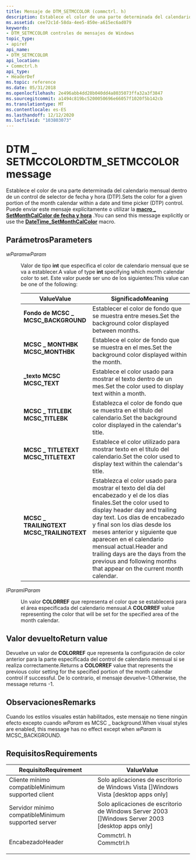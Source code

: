 ```yaml
---
title: Mensaje de DTM_SETMCCOLOR (commctrl. h)
description: Establece el color de una parte determinada del calendario mensual dentro de un control de selector de fecha y hora (DTP). Puede enviar este mensaje explícitamente o utilizar la macro SetMonthCalColor de fecha y hora \_ .
ms.assetid: cee72c1d-58da-4ee5-850e-a615ec6ad079
keywords:
- DTM_SETMCCOLOR controles de mensajes de Windows
topic_type:
- apiref
api_name:
- DTM_SETMCCOLOR
api_location:
- Commctrl.h
api_type:
- HeaderDef
ms.topic: reference
ms.date: 05/31/2018
ms.openlocfilehash: 2e496abb4dd28b040dd4a8035073ffa32a3f3847
ms.sourcegitcommit: a1494c819bc5200050696e66057f1020f5b142cb
ms.translationtype: MT
ms.contentlocale: es-ES
ms.lasthandoff: 12/12/2020
ms.locfileid: "103803073"
---
```

# <a name="dtm_setmccolor-message"></a><span data-ttu-id="1b880-105">DTM \_ SETMCCOLOR</span><span class="sxs-lookup"><span data-stu-id="1b880-105">DTM\_SETMCCOLOR message</span></span>

<span data-ttu-id="1b880-106">Establece el color de una parte determinada del calendario mensual dentro de un control de selector de fecha y hora (DTP).</span><span class="sxs-lookup"><span data-stu-id="1b880-106">Sets the color for a given portion of the month calendar within a date and time picker (DTP) control.</span></span> <span data-ttu-id="1b880-107">Puede enviar este mensaje explícitamente o utilizar la [**macro \_ SetMonthCalColor de fecha y hora**](/windows/desktop/api/Commctrl/nf-commctrl-datetime_setmonthcalcolor) .</span><span class="sxs-lookup"><span data-stu-id="1b880-107">You can send this message explicitly or use the [**DateTime\_SetMonthCalColor**](/windows/desktop/api/Commctrl/nf-commctrl-datetime_setmonthcalcolor) macro.</span></span>

## <a name="parameters"></a><span data-ttu-id="1b880-108">Parámetros</span><span class="sxs-lookup"><span data-stu-id="1b880-108">Parameters</span></span>

<dl> <dt>

<span data-ttu-id="1b880-109">*wParam*</span><span class="sxs-lookup"><span data-stu-id="1b880-109">*wParam*</span></span> 
</dt> <dd>

<span data-ttu-id="1b880-110">Valor de tipo **int** que especifica el color de calendario mensual que se va a establecer.</span><span class="sxs-lookup"><span data-stu-id="1b880-110">A value of type **int** specifying which month calendar color to set.</span></span> <span data-ttu-id="1b880-111">Este valor puede ser uno de los siguientes:</span><span class="sxs-lookup"><span data-stu-id="1b880-111">This value can be one of the following:</span></span>



| <span data-ttu-id="1b880-112">Value</span><span class="sxs-lookup"><span data-stu-id="1b880-112">Value</span></span>                                                                                                                                                                     | <span data-ttu-id="1b880-113">Significado</span><span class="sxs-lookup"><span data-stu-id="1b880-113">Meaning</span></span>                                                                                                                                                                                            |
|---------------------------------------------------------------------------------------------------------------------------------------------------------------------------|----------------------------------------------------------------------------------------------------------------------------------------------------------------------------------------------------|
| <span id="MCSC_BACKGROUND"></span><span id="mcsc_background"></span><dl> <span data-ttu-id="1b880-114"><dt>**Fondo de MCSC \_**</dt></span><span class="sxs-lookup"><span data-stu-id="1b880-114"><dt>**MCSC\_BACKGROUND**</dt></span></span> </dl>       | <span data-ttu-id="1b880-115">Establecer el color de fondo que se muestra entre meses.</span><span class="sxs-lookup"><span data-stu-id="1b880-115">Set the background color displayed between months.</span></span><br/>                                                                                                                                      |
| <span id="MCSC_MONTHBK"></span><span id="mcsc_monthbk"></span><dl> <span data-ttu-id="1b880-116"><dt>**MCSC \_ MONTHBK**</dt></span><span class="sxs-lookup"><span data-stu-id="1b880-116"><dt>**MCSC\_MONTHBK**</dt></span></span> </dl>                | <span data-ttu-id="1b880-117">Establece el color de fondo que se muestra en el mes.</span><span class="sxs-lookup"><span data-stu-id="1b880-117">Set the background color displayed within the month.</span></span><br/>                                                                                                                                    |
| <span id="MCSC_TEXT"></span><span id="mcsc_text"></span><dl> <span data-ttu-id="1b880-118"><dt>**\_texto MCSC**</dt></span><span class="sxs-lookup"><span data-stu-id="1b880-118"><dt>**MCSC\_TEXT**</dt></span></span> </dl>                         | <span data-ttu-id="1b880-119">Establece el color usado para mostrar el texto dentro de un mes.</span><span class="sxs-lookup"><span data-stu-id="1b880-119">Set the color used to display text within a month.</span></span><br/>                                                                                                                                      |
| <span id="MCSC_TITLEBK"></span><span id="mcsc_titlebk"></span><dl> <span data-ttu-id="1b880-120"><dt>**MCSC \_ TITLEBK**</dt></span><span class="sxs-lookup"><span data-stu-id="1b880-120"><dt>**MCSC\_TITLEBK**</dt></span></span> </dl>                | <span data-ttu-id="1b880-121">Establezca el color de fondo que se muestra en el título del calendario.</span><span class="sxs-lookup"><span data-stu-id="1b880-121">Set the background color displayed in the calendar's title.</span></span><br/>                                                                                                                             |
| <span id="MCSC_TITLETEXT"></span><span id="mcsc_titletext"></span><dl> <span data-ttu-id="1b880-122"><dt>**MCSC \_ TITLETEXT**</dt></span><span class="sxs-lookup"><span data-stu-id="1b880-122"><dt>**MCSC\_TITLETEXT**</dt></span></span> </dl>          | <span data-ttu-id="1b880-123">Establece el color utilizado para mostrar texto en el título del calendario.</span><span class="sxs-lookup"><span data-stu-id="1b880-123">Set the color used to display text within the calendar's title.</span></span><br/>                                                                                                                         |
| <span id="MCSC_TRAILINGTEXT"></span><span id="mcsc_trailingtext"></span><dl> <span data-ttu-id="1b880-124"><dt>**MCSC \_ TRAILINGTEXT**</dt></span><span class="sxs-lookup"><span data-stu-id="1b880-124"><dt>**MCSC\_TRAILINGTEXT**</dt></span></span> </dl> | <span data-ttu-id="1b880-125">Establezca el color usado para mostrar el texto del día del encabezado y el de los días finales.</span><span class="sxs-lookup"><span data-stu-id="1b880-125">Set the color used to display header day and trailing day text.</span></span> <span data-ttu-id="1b880-126">Los días de encabezado y final son los días desde los meses anterior y siguiente que aparecen en el calendario mensual actual.</span><span class="sxs-lookup"><span data-stu-id="1b880-126">Header and trailing days are the days from the previous and following months that appear on the current month calendar.</span></span><br/> |



 

</dd> <dt>

<span data-ttu-id="1b880-127">*lParam*</span><span class="sxs-lookup"><span data-stu-id="1b880-127">*lParam*</span></span> 
</dt> <dd>

<span data-ttu-id="1b880-128">Un valor **COLORREF** que representa el color que se establecerá para el área especificada del calendario mensual.</span><span class="sxs-lookup"><span data-stu-id="1b880-128">A **COLORREF** value representing the color that will be set for the specified area of the month calendar.</span></span>

</dd> </dl>

## <a name="return-value"></a><span data-ttu-id="1b880-129">Valor devuelto</span><span class="sxs-lookup"><span data-stu-id="1b880-129">Return value</span></span>

<span data-ttu-id="1b880-130">Devuelve un valor de **COLORREF** que representa la configuración de color anterior para la parte especificada del control de calendario mensual si se realiza correctamente.</span><span class="sxs-lookup"><span data-stu-id="1b880-130">Returns a **COLORREF** value that represents the previous color setting for the specified portion of the month calendar control if successful.</span></span> <span data-ttu-id="1b880-131">De lo contrario, el mensaje devuelve-1.</span><span class="sxs-lookup"><span data-stu-id="1b880-131">Otherwise, the message returns -1.</span></span>

## <a name="remarks"></a><span data-ttu-id="1b880-132">Observaciones</span><span class="sxs-lookup"><span data-stu-id="1b880-132">Remarks</span></span>

<span data-ttu-id="1b880-133">Cuando los estilos visuales están habilitados, este mensaje no tiene ningún efecto excepto cuando *wParam* es MCSC \_ background.</span><span class="sxs-lookup"><span data-stu-id="1b880-133">When visual styles are enabled, this message has no effect except when *wParam* is MCSC\_BACKGROUND.</span></span>

## <a name="requirements"></a><span data-ttu-id="1b880-134">Requisitos</span><span class="sxs-lookup"><span data-stu-id="1b880-134">Requirements</span></span>



| <span data-ttu-id="1b880-135">Requisito</span><span class="sxs-lookup"><span data-stu-id="1b880-135">Requirement</span></span> | <span data-ttu-id="1b880-136">Value</span><span class="sxs-lookup"><span data-stu-id="1b880-136">Value</span></span> |
|-------------------------------------|---------------------------------------------------------------------------------------|
| <span data-ttu-id="1b880-137">Cliente mínimo compatible</span><span class="sxs-lookup"><span data-stu-id="1b880-137">Minimum supported client</span></span><br/> | <span data-ttu-id="1b880-138">Solo aplicaciones de escritorio de Windows Vista \[\]</span><span class="sxs-lookup"><span data-stu-id="1b880-138">Windows Vista \[desktop apps only\]</span></span><br/>                                        |
| <span data-ttu-id="1b880-139">Servidor mínimo compatible</span><span class="sxs-lookup"><span data-stu-id="1b880-139">Minimum supported server</span></span><br/> | <span data-ttu-id="1b880-140">Solo aplicaciones de escritorio de Windows Server 2003 \[\]</span><span class="sxs-lookup"><span data-stu-id="1b880-140">Windows Server 2003 \[desktop apps only\]</span></span><br/>                                  |
| <span data-ttu-id="1b880-141">Encabezado</span><span class="sxs-lookup"><span data-stu-id="1b880-141">Header</span></span><br/>                   | <dl> <span data-ttu-id="1b880-142"><dt>Commctrl. h</dt></span><span class="sxs-lookup"><span data-stu-id="1b880-142"><dt>Commctrl.h</dt></span></span> </dl> |



 

 





